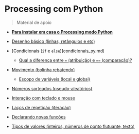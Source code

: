 # Processing com Python
> Material de apoio 

- **[Para instalar em casa o Processing modo Python](https://abav.lugaralgum.com/como-instalar-o-processing-modo-python/)**

- [Desenho básico (linhas, retângulos e etc)](desenho-basico_py.md)
- [Condicionais (`if` e `else`)]condicionais_py.md)
  - [Qual a diferença entre `=` (atribuição) e `==` (comparação)?](atribuicao-e-comparacao.md)
- [Movimento (bolinha rebatendo)](movimento_py.md)
  - [Escopo de variáveis (local e global)](escopo_py.md)
- [Números sorteados (pseudo-aleatórios)](numeros-aleatorios_py.md)
- [Interação com teclado e mouse](input_py.md)
- [Laços de repetição (iteração)](lacos_py.md)
- [Declarando novas funções](funcoes_py.md)
- [Tipos de valores (inteiros, números de ponto flutuante, texto)](tipagem_py.md)


